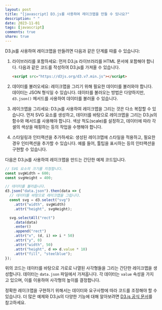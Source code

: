 ```yaml
---
layout: post
title: "[javascript] D3.js를 사용하여 레이크맵을 만들 수 있나요?"
description: " "
date: 2023-11-01
tags: [javascript]
comments: true
share: true
---
```


D3.js를 사용하여 레이크맵을 만들려면 다음과 같은 단계를 따를 수 있습니다:

1. 라이브러리를 포함하세요: 먼저 D3.js 라이브러리를 HTML 문서에 포함해야 합니다. 다음과 같은 코드를 작성하여 D3.js를 가져올 수 있습니다.
   ```html
   <script src="https://d3js.org/d3.v7.min.js"></script>
   ```

2. 데이터를 불러오세요: 레이크맵을 그리기 위해 필요한 데이터를 불러와야 합니다. 데이터는 JSON 형식일 수 있습니다. 데이터를 불러오는 방법은 다양하지만, `d3.json()` 메서드를 사용하여 데이터를 불러올 수 있습니다. 

3. 레이크맵을 그리세요: D3.js를 사용하여 레이크맵을 그리는 것은 다소 복잡할 수 있습니다. 먼저 SVG 요소를 생성하고, 데이터를 바탕으로 레이크맵을 그리는 D3.js의 함수와 메서드를 사용해야 합니다. 색상 척도(scale)를 설정하고, 데이터에 따라 각 셀의 색상을 매핑하는 등의 작업을 수행해야 합니다.

4. 스타일링과 인터랙션을 추가하세요: 생성된 레이크맵에 스타일을 적용하고, 필요한 경우 인터랙션을 추가할 수 있습니다. 예를 들어, 툴팁을 표시하는 등의 인터랙션을 구현할 수 있습니다.

다음은 D3.js를 사용하여 레이크맵을 만드는 간단한 예제 코드입니다.

```javascript
// SVG 요소의 크기를 지정합니다.
const svgWidth = 600;
const svgHeight = 400;

// 데이터를 불러옵니다.
d3.json("data.json").then(data => {
  // 데이터를 바탕으로 레이크맵을 그립니다.
  const svg = d3.select("svg")
    .attr("width", svgWidth)
    .attr("height", svgHeight);

  svg.selectAll("rect")
    .data(data)
    .enter()
    .append("rect")
    .attr("x", (d, i) => i * 50)
    .attr("y", 0)
    .attr("width", 50)
    .attr("height", d => d.value * 10)
    .attr("fill", "steelblue");
});
```

위의 코드는 데이터를 바탕으로 가로로 나열된 사각형들을 그리는 간단한 레이크맵을 생성합니다. 데이터는 `data.json` 파일에서 가져옵니다. 각 데이터는 `value` 속성을 가지고 있으며, 이를 이용하여 사각형의 높이를 결정합니다.

정확한 레이크맵을 구현하기 위해서는 데이터와 요구사항에 따라 코드를 조정해야 할 수 있습니다. 더 많은 예제와 D3.js의 다양한 기능에 대해 알아보려면 [D3.js 공식 문서](https://d3js.org/)를 참고하세요.